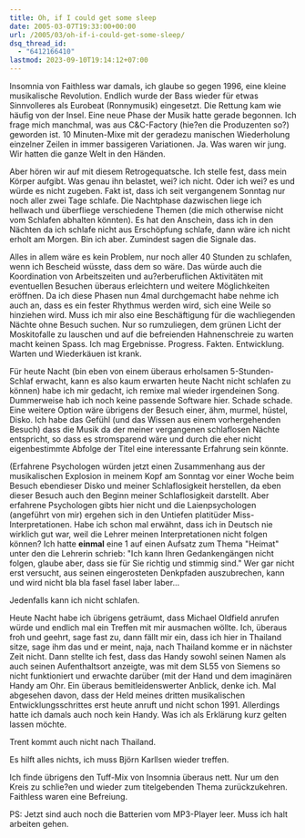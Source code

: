 ```yaml
---
title: Oh, if I could get some sleep
date: 2005-03-07T19:33:00+00:00
url: /2005/03/oh-if-i-could-get-some-sleep/
dsq_thread_id:
  - "6412166410"
lastmod: 2023-09-10T19:14:12+07:00
---
```

Insomnia von Faithless war damals, ich glaube so gegen 1996, eine kleine musikalische Revolution. Endlich wurde der Bass wieder für etwas Sinnvolleres als Eurobeat (Ronnymusik) eingesetzt. Die Rettung kam wie häufig von der Insel. Eine neue Phase der Musik hatte gerade begonnen. Ich frage mich manchmal, was aus C&C-Factory (hie?en die Produzenten so?) geworden ist. 10 Minuten-Mixe mit der geradezu manischen Wiederholung einzelner Zeilen in immer bassigeren Variationen. Ja. Was waren wir jung. Wir hatten die ganze Welt in den Händen.

Aber hören wir auf mit diesem Retrogequatsche. Ich stelle fest, dass mein Körper aufgibt. Was genau ihn belastet, wei? ich nicht. Oder ich wei? es und würde es nicht zugeben. Fakt ist, dass ich seit vergangenem Sonntag nur noch aller zwei Tage schlafe. Die Nachtphase dazwischen liege ich hellwach und überfliege verschiedene Themen (die mich otherwise nicht vom Schlafen abhalten könnten). Es hat den Anschein, dass ich in den Nächten da ich schlafe nicht aus Erschöpfung schlafe, dann wäre ich nicht erholt am Morgen. Bin ich aber. Zumindest sagen die Signale das.

Alles in allem wäre es kein Problem, nur noch aller 40 Stunden zu schlafen, wenn ich Bescheid wüsste, dass dem so wäre. Das würde auch die Koordination von Arbeitszeiten und au?erberuflichen Aktivitäten mit eventuellen Besuchen überaus erleichtern und weitere Möglichkeiten eröffnen. Da ich diese Phasen nun 4mal durchgemacht habe nehme ich auch an, dass es ein fester Rhythmus werden wird, sich eine Weile so hinziehen wird. Muss ich mir also eine Beschäftigung für die wachliegenden Nächte ohne Besuch suchen. Nur so rumzuliegen, dem grünen Licht der Moskitofalle zu lauschen und auf die befreienden Hahnenschreie zu warten macht keinen Spass. Ich mag Ergebnisse. Progress. Fakten. Entwicklung. Warten und Wiederkäuen ist krank.

Für heute Nacht (bin eben von einem überaus erholsamen 5-Stunden-Schlaf erwacht, kann es also kaum erwarten heute Nacht nicht schlafen zu können) habe ich mir gedacht, ich remixe mal wieder irgendeinen Song. Dummerweise hab ich noch keine passende Software hier. Schade schade. Eine weitere Option wäre übrigens der Besuch einer, ähm, murmel, hüstel, Disko. Ich habe das Gefühl (und das Wissen aus einem vorhergehenden Besuch) dass die Musik da der meiner vergangenen schlaflosen Nächte entspricht, so dass es stromsparend wäre und durch die eher nicht eigenbestimmte Abfolge der Titel eine interessante Erfahrung sein könnte.

(Erfahrene Psychologen würden jetzt einen Zusammenhang aus der musikalischen Explosion in meinem Kopf am Sonntag vor einer Woche beim Besuch ebendieser Disko und meiner Schlaflosigkeit herstellen, da eben dieser Besuch auch den Beginn meiner Schlaflosigkeit darstellt. Aber erfahrene Psychologen gibts hier nicht und die Laienpsychologen (angeführt von mir) ergehen sich in den Untiefen platitüder Miss-Interpretationen. Habe ich schon mal erwähnt, dass ich in Deutsch nie wirklich gut war, weil die Lehrer meinen Interpretationen nicht folgen können? Ich hatte **einmal** eine 1 auf einen Aufsatz zum Thema "Heimat" unter den die Lehrerin schrieb: "Ich kann Ihren Gedankengängen nicht folgen, glaube aber, dass sie für Sie richtig und stimmig sind." Wer gar nicht erst versucht, aus seinen eingerosteten Denkpfaden auszubrechen, kann und wird nicht bla bla fasel fasel laber laber...

Jedenfalls kann ich nicht schlafen.

Heute Nacht habe ich übrigens geträumt, dass Michael Oldfield anrufen würde und endlich mal ein Treffen mit mir ausmachen wöllte. Ich, überaus froh und geehrt, sage fast zu, dann fällt mir ein, dass ich hier in Thailand sitze, sage ihm das und er meint, naja, nach Thailand komme er in nächster Zeit nicht. Dann stellte ich fest, dass das Handy sowohl seinen Namen als auch seinen Aufenthaltsort anzeigte, was mit dem SL55 von Siemens so nicht funktioniert und erwachte darüber (mit der Hand und dem imaginären Handy am Ohr. Ein überaus bemitleidenswerter Anblick, denke ich. Mal abgesehen davon, dass der Held meines dritten musikalischen Entwicklungsschrittes erst heute anruft und nicht schon 1991. Allerdings hatte ich damals auch noch kein Handy. Was ich als Erklärung kurz gelten lassen möchte.

Trent kommt auch nicht nach Thailand.

Es hilft alles nichts, ich muss Björn Karllsen wieder treffen.

Ich finde übrigens den Tuff-Mix von Insomnia überaus nett. Nur um den Kreis zu schlie?en und wieder zum titelgebenden Thema zurückzukehren. Faithless waren eine Befreiung.

PS: Jetzt sind auch noch die Batterien vom MP3-Player leer. Muss ich halt arbeiten gehen.
